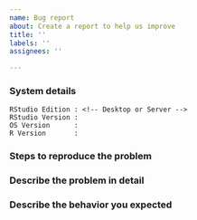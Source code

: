 ```yaml
---
name: Bug report
about: Create a report to help us improve
title: ''
labels: ''
assignees: ''

---
```


### System details

    RStudio Edition : <!-- Desktop or Server -->
    RStudio Version : 
    OS Version      : 
    R Version       : 

### Steps to reproduce the problem

### Describe the problem in detail

### Describe the behavior you expected

<!-- Depending on the problem, the following may also be helpful

1. The output of sessionInfo() 
2. The R code in question
3. A diagnostics report; see https://support.rstudio.com/hc/en-us/articles/200321257-Running-a-Diagnostics-Report

Thank you for taking the time to file an issue!  -->
